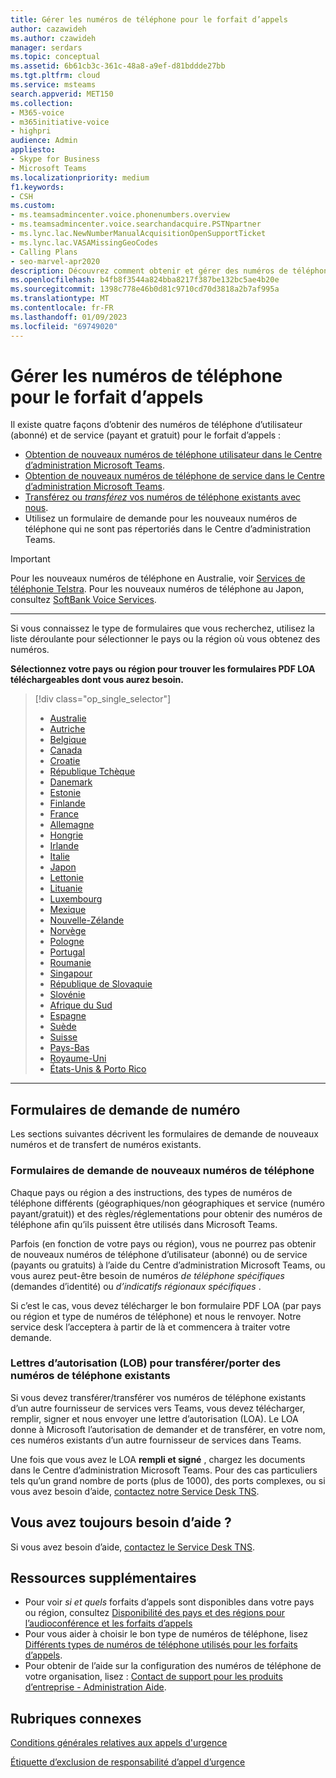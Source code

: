 ```yaml
---
title: Gérer les numéros de téléphone pour le forfait d’appels
author: cazawideh
ms.author: czawideh
manager: serdars
ms.topic: conceptual
ms.assetid: 6b61cb3c-361c-48a8-a9ef-d81bddde27bb
ms.tgt.pltfrm: cloud
ms.service: msteams
search.appverid: MET150
ms.collection:
- M365-voice
- m365initiative-voice
- highpri
audience: Admin
appliesto:
- Skype for Business
- Microsoft Teams
ms.localizationpriority: medium
f1.keywords:
- CSH
ms.custom:
- ms.teamsadmincenter.voice.phonenumbers.overview
- ms.teamsadmincenter.voice.searchandacquire.PSTNpartner
- ms.lync.lac.NewNumberManualAcquisitionOpenSupportTicket
- ms.lync.lac.VASAMissingGeoCodes
- Calling Plans
- seo-marvel-apr2020
description: Découvrez comment obtenir et gérer des numéros de téléphone d’utilisateur (abonné) et de service (payants et gratuits) pour Microsoft Teams pour votre organisation.
ms.openlocfilehash: b4fb8f3544a824bba8217f387be132bc5ae4b20e
ms.sourcegitcommit: 1398c778e46b0d81c9710cd70d3818a2b7af995a
ms.translationtype: MT
ms.contentlocale: fr-FR
ms.lasthandoff: 01/09/2023
ms.locfileid: "69749020"
---
```

# <a name="manage-phone-numbers-for-calling-plan"></a>Gérer les numéros de téléphone pour le forfait d’appels

Il existe quatre façons d’obtenir des numéros de téléphone d’utilisateur (abonné) et de service (payant et gratuit) pour le forfait d’appels :

- [Obtention de nouveaux numéros de téléphone utilisateur dans le Centre d’administration Microsoft Teams](../getting-phone-numbers-for-your-users.md#get-new-phone-numbers-for-your-users).
- [Obtention de nouveaux numéros de téléphone de service dans le Centre d’administration Microsoft Teams](../getting-service-phone-numbers.md#get-new-service-numbers).
- [Transférez ou _transférez_ vos numéros de téléphone existants avec nous](../phone-number-calling-plans/transfer-phone-numbers-to-teams.md#create-a-port-order-and-transfer-your-phone-numbers-to-teams).
- Utilisez un formulaire de demande pour les nouveaux numéros de téléphone qui ne sont pas répertoriés dans le Centre d’administration Teams.

> [!IMPORTANT]
> Pour les nouveaux numéros de téléphone en Australie, voir [Services de téléphonie Telstra](https://aka.ms/TelstraVoicePlan). Pour les nouveaux numéros de téléphone au Japon, consultez [SoftBank Voice Services](https://aka.ms/SoftBankVoicePlan).

***
Si vous connaissez le type de formulaires que vous recherchez, utilisez la liste déroulante pour sélectionner le pays ou la région où vous obtenez des numéros.

**Sélectionnez votre pays ou région pour trouver les formulaires PDF LOA téléchargeables dont vous aurez besoin.**
> [!div class="op_single_selector"]
>
> - [Australie](phone-number-management-for-australia.md)
> - [Autriche](phone-number-management-for-austria.md)
> - [Belgique](phone-number-management-for-belgium.md)
> - [Canada](phone-number-management-for-canada.md)
> - [Croatie](phone-number-management-for-croatia.md)
> - [République Tchèque](phone-number-management-for-czech-republic.md)
> - [Danemark](phone-number-management-for-denmark.md)
> - [Estonie](phone-number-management-for-estonia.md)
> - [Finlande](phone-number-management-for-finland.md)
> - [France](phone-number-management-for-france.md)
> - [Allemagne](phone-number-management-for-germany.md)
> - [Hongrie](phone-number-management-for-hungary.md)
> - [Irlande](phone-number-management-for-ireland.md)
> - [Italie](phone-number-management-for-italy.md)
> - [Japon](phone-number-management-for-japan.md)
> - [Lettonie](phone-number-management-for-latvia.md)
> - [Lituanie](phone-number-management-for-lithuania.md)
> - [Luxembourg](phone-number-management-for-luxembourg.md)
> - [Mexique](phone-number-management-for-mexico.md)
> - [Nouvelle-Zélande](phone-number-management-for-new-zealand.md)
> - [Norvège](phone-number-management-for-norway.md)
> - [Pologne](phone-number-management-for-poland.md)
> - [Portugal](phone-number-management-for-portugal.md)
> - [Roumanie](phone-number-management-for-romania.md)
> - [Singapour](phone-number-management-for-singapore.md)
> - [République de Slovaquie](phone-number-management-for-slovakia.md)
> - [Slovénie](phone-number-management-for-slovenia.md)
> - [Afrique du Sud](phone-number-management-for-south-africa.md)
> - [Espagne](phone-number-management-for-spain.md)
> - [Suède](phone-number-management-for-sweden.md)
> - [Suisse](phone-number-management-for-switzerland.md)
> - [Pays-Bas](phone-number-management-for-the-netherlands.md)
> - [Royaume-Uni](phone-number-management-for-the-u-k.md)
> - [États-Unis & Porto Rico](phone-number-management-for-the-u-s.md)

***

## <a name="number-request-forms"></a>Formulaires de demande de numéro

Les sections suivantes décrivent les formulaires de demande de nouveaux numéros et de transfert de numéros existants.

### <a name="request-forms-for-new-phone-numbers"></a>Formulaires de demande de nouveaux numéros de téléphone

Chaque pays ou région a des instructions, des types de numéros de téléphone différents (géographiques/non géographiques et service (numéro payant/gratuit)) et des règles/réglementations pour obtenir des numéros de téléphone afin qu’ils puissent être utilisés dans Microsoft Teams.

Parfois (en fonction de votre pays ou région), vous ne pourrez pas obtenir de nouveaux numéros de téléphone d’utilisateur (abonné) ou de service (payants ou gratuits) à l’aide du Centre d’administration Microsoft Teams, ou vous aurez peut-être besoin de numéros _de téléphone spécifiques_ (demandes d’identité) ou _d’indicatifs régionaux spécifiques_ .

Si c’est le cas, vous devez télécharger le bon formulaire PDF LOA (par pays ou région et type de numéros de téléphone) et nous le renvoyer. Notre service desk l’acceptera à partir de là et commencera à traiter votre demande.

### <a name="letters-of-authorization-loas-to-transferport-existing-phone-numbers"></a>Lettres d’autorisation (LOB) pour transférer/porter des numéros de téléphone existants 

Si vous devez transférer/transférer vos numéros de téléphone existants d’un autre fournisseur de services vers Teams, vous devez télécharger, remplir, signer et nous envoyer une lettre d’autorisation (LOA). Le LOA donne à Microsoft l’autorisation de demander et de transférer, en votre nom, ces numéros existants d’un autre fournisseur de services dans Teams.

Une fois que vous avez le LOA **rempli et signé** , chargez les documents dans le Centre d’administration Microsoft Teams. Pour des cas particuliers tels qu’un grand nombre de ports (plus de 1000), des ports complexes, ou si vous avez besoin d’aide, [contactez notre Service Desk TNS](./contact-tns-service-desk.md).

## <a name="still-need-assistance"></a>Vous avez toujours besoin d’aide ?

Si vous avez besoin d’aide, [contactez le Service Desk TNS](./contact-tns-service-desk.md).

## <a name="additional-resources"></a>Ressources supplémentaires

- Pour voir _si et quels_ forfaits d’appels sont disponibles dans votre pays ou région, consultez [Disponibilité des pays et des régions pour l’audioconférence et les forfaits d’appels](../country-and-region-availability-for-audio-conferencing-and-calling-plans/country-and-region-availability-for-audio-conferencing-and-calling-plans.md)
- Pour vous aider à choisir le bon type de numéros de téléphone, lisez [Différents types de numéros de téléphone utilisés pour les forfaits d’appels](../different-kinds-of-phone-numbers-used-for-calling-plans.md).
- Pour obtenir de l’aide sur la configuration des numéros de téléphone de votre organisation, lisez : [Contact de support pour les produits d’entreprise - Administration Aide](/microsoft-365/admin/contact-support-for-business-products?tabs=online).

## <a name="related-topics"></a>Rubriques connexes

[Conditions générales relatives aux appels d'urgence](../emergency-calling-terms-and-conditions.md)

[Étiquette d’exclusion de responsabilité d’appel d’urgence](https://download.microsoft.com/download/a/8/0/a807c43d-2177-4fe0-8732-86b3784ae6e5/emergency-calling-label-(en-us)-(v.1.0).zip)
